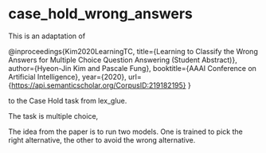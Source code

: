 # case_hold_wrong_answers

This is an adaptation of 

@inproceedings{Kim2020LearningTC,
  title={Learning to Classify the Wrong Answers for Multiple Choice Question Answering (Student Abstract)},
  author={Hyeon-Jin Kim and Pascale Fung},
  booktitle={AAAI Conference on Artificial Intelligence},
  year={2020},
  url={https://api.semanticscholar.org/CorpusID:219182195}
}

to the Case Hold task from lex_glue. 

The task is multiple choice, 

The idea from the paper is to run two models. One is trained to pick the right alternative, the
other to avoid the wrong alternative.


